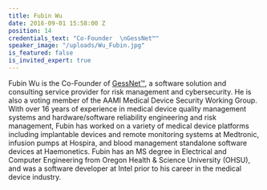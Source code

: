 ```yaml
---
title: Fubin Wu
date: 2016-09-01 15:58:00 Z
position: 14
credentials_text: "Co-Founder  \nGessNet™"
speaker_image: "/uploads/Wu_Fubin.jpg"
is_featured: false
is_invited_expert: true
---
```


Fubin Wu is the Co-Founder of [GessNet™](http://www.gessnet.com), a software solution and consulting service provider for risk management and cybersecurity. He is also a voting member of the AAMI Medical Device Security Working Group. With over 16 years of experience in medical device quality management systems and hardware/software reliability engineering and risk management, Fubin has worked on a variety of medical device platforms including implantable devices and remote monitoring systems at Medtronic, infusion pumps at Hospira, and blood management standalone software devices at Haemonetics. Fubin has an MS degree in Electrical and Computer Engineering from Oregon Health & Science University (OHSU), and was a software developer at Intel prior to his career in the medical device industry.
